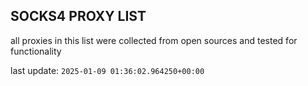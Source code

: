 ## SOCKS4 PROXY LIST

all proxies in this list were collected from open sources and tested for functionality

last update: `2025-01-09 01:36:02.964250+00:00`